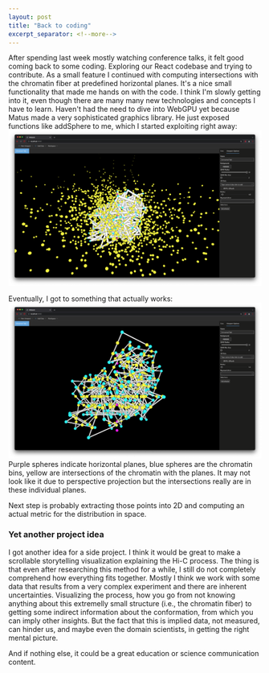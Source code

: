 ```yaml
---
layout: post
title: "Back to coding"
excerpt_separator: <!--more-->
---
```

After spending last week mostly watching conference talks, it felt good coming back to some coding.
Exploring our React codebase and trying to contribute. As a small feature I continued with computing intersections with the chromatin fiber at predefined horizontal planes. It's a nice small functionality that made me hands on with the code. I think I'm slowly getting into it, even though there are many many new technologies and concepts I have to learn.
Haven't had the need to dive into WebGPU yet because Matus made a very sophisticated graphics library. He just exposed functions like addSphere to me, which I started exploiting right away:
![many spheres](assets/addsphere.png)

Eventually, I got to something that actually works:
![chromatin intersections](assets/intersections.png)
Purple spheres indicate horizontal planes, blue spheres are the chromatin bins, yellow are intersections of the chromatin with the planes. It may not look like it due to perspective projection but the intersections really are in these individual planes.

Next step is probably extracting those points into 2D and computing an actual metric for the distribution in space.

### Yet another project idea
I got another idea for a side project. I think it would be great to make a scrollable storytelling visualization explaining the Hi-C process. The thing is that even after researching this method for a while, I still do not completely comprehend how everything fits together. Mostly I think we work with some data that results from a very complex experiment and there are inherent uncertainties. Visualizing the process, how you go from not knowing anything about this extremelly small structure (i.e., the chromatin fiber) to getting some indirect information about the conformation, from which you can imply other insights. But the fact that this is implied data, not measured, can hinder us, and maybe even the domain scientists, in getting the right mental picture.

And if nothing else, it could be a great education or science communication content.
<!--more-->
